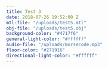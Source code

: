 ```yaml
---
title: Test 3
date: 2018-07-26 19:52:00 Z
mtl-file: "/uploads/test5.mtl"
obj-file: "/uploads/test5.obj"
background-color: "#4717f6"
general-light-color: "#ffffff"
audio-file: "/uploads/morsecode.mp3"
floor-color: "#271916"
directional-light-color: "#ffffff"
---
```


